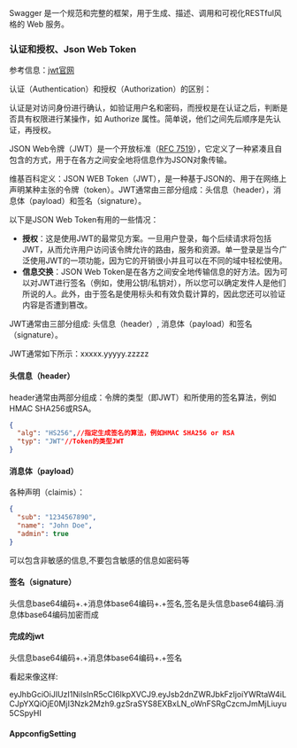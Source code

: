Swagger 是一个规范和完整的框架，用于生成、描述、调用和可视化RESTful风格的 Web 服务。

### 认证和授权、Json Web Token

参考信息：[jwt官网](https://jwt.io/introduction/)

认证（Authentication）和授权（Authorization）的区别：

认证是对访问身份进行确认，如验证用户名和密码，而授权是在认证之后，判断是否具有权限进行某操作，如 Authorize 属性。简单说，他们之间先后顺序是先认证，再授权。

JSON Web令牌（JWT）是一个开放标准（[RFC 7519](https://tools.ietf.org/html/rfc7519)），它定义了一种紧凑且自包含的方式，用于在各方之间安全地将信息作为JSON对象传输。

维基百科定义：JSON WEB Token（JWT），是一种基于JSON的、用于在网络上声明某种主张的令牌（token）。JWT通常由三部分组成：头信息（header），消息体（payload）和签名（signature）。

以下是JSON Web  Token有用的一些情况：

- **授权**：这是使用JWT的最常见方案。一旦用户登录，每个后续请求将包括JWT，从而允许用户访问该令牌允许的路由，服务和资源。单一登录是当今广泛使用JWT的一项功能，因为它的开销很小并且可以在不同的域中轻松使用。
- **信息交换**：JSON Web Token是在各方之间安全地传输信息的好方法。因为可以对JWT进行签名（例如，使用公钥/私钥对），所以您可以确定发件人是他们所说的人。此外，由于签名是使用标头和有效负载计算的，因此您还可以验证内容是否遭到篡改。

JWT通常由三部分组成: 头信息（header）, 消息体（payload）和签名（signature）。

JWT通常如下所示：xxxxx.yyyyy.zzzzz

#### 头信息（header）

header通常由两部分组成：令牌的类型（即JWT）和所使用的签名算法，例如HMAC SHA256或RSA。

```json
{
  "alg": "HS256",//指定生成签名的算法，例如HMAC SHA256 or RSA
  "typ": "JWT"//Token的类型JWT
}
```

#### 消息体（payload）

各种声明（claimis）：

```json
{
  "sub": "1234567890",
  "name": "John Doe",
  "admin": true
}
```

可以包含非敏感的信息,不要包含敏感的信息如密码等

#### 签名（signature）

头信息base64编码+.+消息体base64编码+.+签名,签名是头信息base64编码.消息体base64编码加密而成

#### 完成的jwt

头信息base64编码+.+消息体base64编码+.+签名

看起来像这样:

eyJhbGciOiJIUzI1NiIsInR5cCI6IkpXVCJ9.eyJsb2dnZWRJbkFzIjoiYWRtaW4iLCJpYXQiOjE0MjI3Nzk2Mzh9.gzSraSYS8EXBxLN_oWnFSRgCzcmJmMjLiuyu5CSpyHI

#### AppconfigSetting